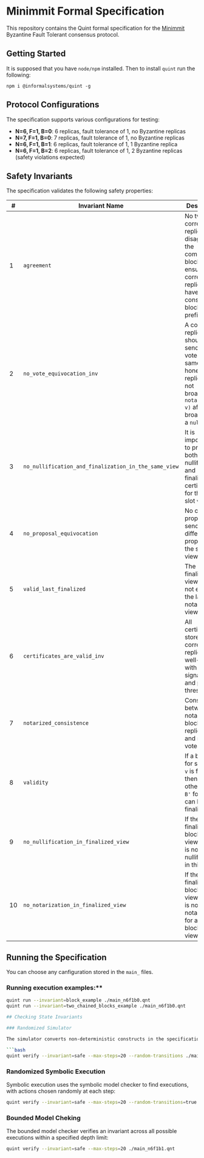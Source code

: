 # Minimmit Formal Specification

This repository contains the Quint formal specification for the [Minimmit](https://github.com/commonwarexyz/monorepo/blob/main/pipeline/minimmit.md) Byzantine Fault Tolerant consensus protocol.

## Getting Started

It is supposed that you have `node/npm` installed. Then to install `quint` run the following:

```
npm i @informalsystems/quint -g
```


## Protocol Configurations

The specification supports various configurations for testing:

- **N=6, F=1, B=0**: 6 replicas, fault tolerance of 1, no Byzantine replicas
- **N=7, F=1, B=0**: 7 replicas, fault tolerance of 1, no Byzantine replicas
- **N=6, F=1, B=1**: 6 replicas, fault tolerance of 1, 1 Byzantine replica
- **N=6, F=1, B=2**: 6 replicas, fault tolerance of 1, 2 Byzantine replicas (safety violations expected)

## Safety Invariants

The specification validates the following safety properties:

| # | Invariant Name | Description |
|---|----------------|-------------|
| 1 | `agreement` | No two correct replicas disagree on the committed blocks - ensures all correct replicas have consistent blockchain prefixes |
| 2 | `no_vote_equivocation_inv` | A correct replica should not send two votes in the same view - honest replicas may not broadcast a `notarize(c, v)` after first broadcasting a `nullify(v)` |
| 3 | `no_nullification_and_finalization_in_the_same_view` | It is impossible to produce both a nullification and finalization certificate for the same slot `v` |
| 4 | `no_proposal_equivocation` | No correct proposer sends two different proposals in the same view |
| 5 | `valid_last_finalized` | The last finalized view must not exceed the last seen notarization view |
| 6 | `certificates_are_valid_inv` | All certificates stored by correct replicas are well-formed with valid signatures and proper thresholds |
| 7 | `notarized_consistence` | Consistency between notarized blocks in replica state and sent votes |
| 8 | `validity` | If a block `B` for some slot `v` is finalized, then no other block `B'` for slot `v` can be finalized |
| 9 | `no_nullification_in_finalized_view` | If there is a finalized block in a view `v`, there is no nullification in this view |
| 10 | `no_notarization_in_finalized_view` | If there is a finalized block in a view `v`, there is no notarization for another block in this view |

## Running the Specification

You can choose any canfiguration stored in the `main_` files.

### Running execution examples:**

```bash
quint run --invariant=block_example ./main_n6f1b0.qnt
quint run --invariant=two_chained_blocks_example ./main_n6f1b0.qnt

## Checking State Invariants

### Randomized Simulator

The simulator converts non-deterministic constructs in the specification like `any` and `oneOf` into random selections:

```bash
quint verify --invariant=safe --max-steps=20 --random-transitions ./main_n6f1b1.qnt
```

### Randomized Symbolic Execution

Symbolic execution uses the symbolic model checker to find executions, with actions chosen randomly at each step:

```bash
quint verify --invariant=safe --max-steps=20 --random-transitions=true ./main_n6f1b1.qnt
```

### Bounded Model Cheking

The bounded model checker verifies an invariant across all possible executions within a specified depth limit:

```bash
quint verify --invariant=safe --max-steps=20 ./main_n6f1b1.qnt
```



